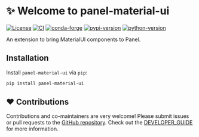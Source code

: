 # ✨ Welcome to panel-material-ui

[![License](https://img.shields.io/badge/License-MIT%202.0-blue.svg)](https://opensource.org/licenses/MIT)
[![CI](https://img.shields.io/github/actions/workflow/status/panel-extensions/panel-material-ui/ci.yml?style=flat-square&branch=main)](https://github.com/panel-extensions/panel-material-ui/actions/workflows/ci.yml)
[![conda-forge](https://img.shields.io/conda/vn/conda-forge/panel-material-ui?logoColor=white&logo=conda-forge&style=flat-square)](https://prefix.dev/channels/conda-forge/packages/panel-material-ui)
[![pypi-version](https://img.shields.io/pypi/v/panel-material-ui.svg?logo=pypi&logoColor=white&style=flat-square)](https://pypi.org/project/panel-material-ui)
[![python-version](https://img.shields.io/pypi/pyversions/panel-material-ui?logoColor=white&logo=python&style=flat-square)](https://pypi.org/project/panel-material-ui)

An extension to bring MaterialUI components to Panel.

## Installation

Install `panel-material-ui` via `pip`:

```bash
pip install panel-material-ui
```

## ❤️ Contributions

Contributions and co-maintainers are very welcome! Please submit issues or pull requests to the [GitHub repository](https://github.com/panel-extensions/panel-material-ui). Check out the [DEVELOPER_GUIDE](DEVELOPER_GUIDE.md) for more information.

